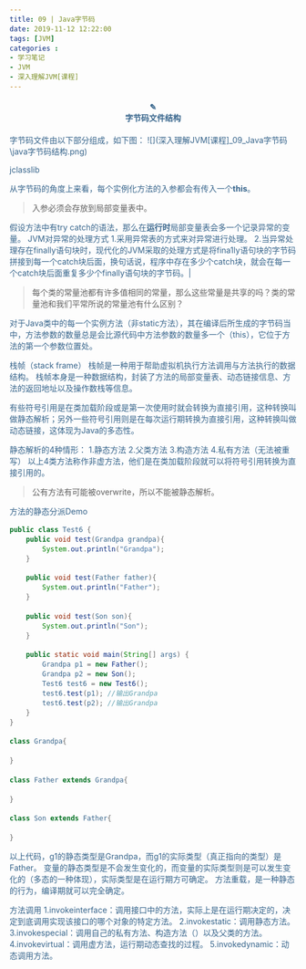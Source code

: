 ```yaml
---
title: 09 | Java字节码
date: 2019-11-12 12:22:00
tags: [JVM]
categories :
- 学习笔记
- JVM
- 深入理解JVM[课程]
---
```


<center> <h4><font color = "#36648B">✎</br>字节码文件结构</center>
字节码文件由以下部分组成，如下图：
![](深入理解JVM[课程]_09_Java字节码\java字节码结构.png)





jclasslib

从字节码的角度上来看，每个实例化方法的入参都会有传入一个**this**。
> 入参必须会存放到局部变量表中。

假设方法中有try catch的语法，那么在**运行时**局部变量表会多一个记录异常的变量。
JVM对异常的处理方式
1.采用异常表的方式来对异常进行处理。
2.当异常处理存在finally语句块时，现代化的JVM采取的处理方式是将fina1ly语句块的字节码拼接到每一个catch块后面，换句话说，程序中存在多少个catch块，就会在每一个catch块后面重复多少个finally语句块的字节码。|


> 每个类的常量池都有许多值相同的常量，那么这些常量是共享的吗？类的常量池和我们平常所说的常量池有什么区别？


对于Java类中的每一个实例方法（非static方法），其在编译后所生成的字节码当中，方法参数的数量总是会比源代码中方法参数的数量多一个（this），它位于方法的第一个参数位置处。




栈帧（stack frame）
栈帧是一种用于帮助虚拟机执行方法调用与方法执行的数据结构。
栈帧本身是一种数据结构，封装了方法的局部变量表、动态链接信息、方法的返回地址以及操作数栈等信息。

有些符号引用是在类加载阶段或是第一次使用时就会转换为直接引用，这种转换叫做静态解析；另外一些符号引用则是在每次运行期转换为直接引用，这种转换叫做动态链接，这体现为Java的多态性。

静态解析的4种情形：
1.静态方法
2.父类方法
3.构造方法
4.私有方法（无法被重写）
以上4类方法称作非虚方法，他们是在类加载阶段就可以将符号引用转换为直接引用的。
> 公有方法有可能被overwrite，所以不能被静态解析。

方法的静态分派Demo
```java
public class Test6 {
    public void test(Grandpa grandpa){
        System.out.println("Grandpa");
    }

    public void test(Father father){
        System.out.println("Father");
    }

    public void test(Son son){
        System.out.println("Son");
    }

    public static void main(String[] args) {
        Grandpa p1 = new Father();
        Grandpa p2 = new Son();
        Test6 test6 = new Test6();
        test6.test(p1); //输出Grandpa
        test6.test(p2); //输出Grandpa
    }
}

class Grandpa{

}

class Father extends Grandpa{

}

class Son extends Father{

}
```
以上代码，g1的静态类型是Grandpa，而g1的实际类型（真正指向的类型）是Father。
变量的静态类型是不会发生变化的，而变量的实际类型则是可以发生变化的（多态的一种体现），实际类型是在运行期方可确定。
方法重载，是一种静态的行为，编译期就可以完全确定。




方法调用
1.invokeinterface：调用接口中的方法，实际上是在运行期决定的，决定到底调用实现该接口的哪个对象的特定方法。
2.invokestatic：调用静态方法。
3.invokespecial：调用自己的私有方法、构造方法（<init>）以及父类的方法。
4.invokevirtual：调用虚方法，运行期动态查找的过程。
5.invokedynamic：动态调用方法。